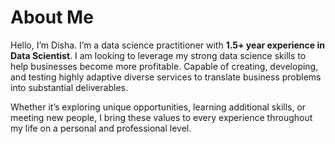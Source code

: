 # About Me

Hello, I’m Disha. I’m a data science practitioner with <b>1.5+ year experience in Data Scientist</b>. I am looking to leverage my strong data science skills to help
businesses become more profitable. Capable of creating, developing, and testing highly adaptive
diverse services to translate business problems into substantial deliverables.

Whether it’s exploring unique opportunities, learning additional skills, or meeting new people, I bring these values to every experience throughout my life on a personal and professional level.
